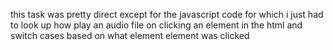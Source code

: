 this task was pretty direct except for the javascript code 
for which i just had to look up how play an audio file on clicking an element in the html
and switch cases based on what element element was clicked
